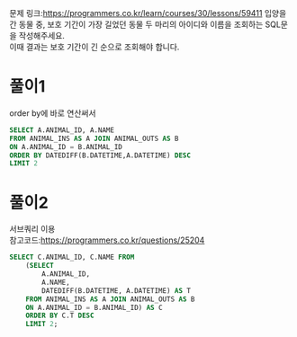 문제 링크:https://programmers.co.kr/learn/courses/30/lessons/59411 
입양을 간 동물 중, 보호 기간이 가장 길었던 동물 두 마리의 아이디와 이름을 조회하는 SQL문을 작성해주세요.  
이때 결과는 보호 기간이 긴 순으로 조회해야 합니다.
# 풀이1
order by에 바로 연산써서
```sql
SELECT A.ANIMAL_ID, A.NAME
FROM ANIMAL_INS AS A JOIN ANIMAL_OUTS AS B
ON A.ANIMAL_ID = B.ANIMAL_ID
ORDER BY DATEDIFF(B.DATETIME,A.DATETIME) DESC
LIMIT 2
```

# 풀이2
서브쿼리 이용  
참고코드:https://programmers.co.kr/questions/25204

```sql
SELECT C.ANIMAL_ID, C.NAME FROM
    (SELECT 
        A.ANIMAL_ID,
        A.NAME,
        DATEDIFF(B.DATETIME, A.DATETIME) AS T
    FROM ANIMAL_INS AS A JOIN ANIMAL_OUTS AS B
    ON A.ANIMAL_ID = B.ANIMAL_ID) AS C
    ORDER BY C.T DESC
    LIMIT 2;
  ```
